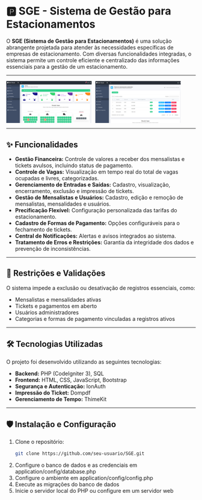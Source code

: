 # 🅿️ SGE - Sistema de Gestão para Estacionamentos

O **SGE (Sistema de Gestão para Estacionamentos)** é uma solução abrangente projetada para atender às necessidades específicas de empresas de estacionamento. Com diversas funcionalidades integradas, o sistema permite um controle eficiente e centralizado das informações essenciais para a gestão de um estacionamento.

---

<div style="display: flex;">
  <img src="public/img/home.png" alt="Imagem 1" style="width: 45%; margin-right: 10px;">
  <img src="public/img/estacionar.png" alt="Imagem 2" style="width: 45%;">
</div>

---
## ✨ Funcionalidades  

- **Gestão Financeira:** Controle de valores a receber dos mensalistas e tickets avulsos, incluindo status de pagamento.  
- **Controle de Vagas:** Visualização em tempo real do total de vagas ocupadas e livres, categorizadas.  
- **Gerenciamento de Entradas e Saídas:** Cadastro, visualização, encerramento, exclusão e impressão de tickets.  
- **Gestão de Mensalistas e Usuários:** Cadastro, edição e remoção de mensalistas, mensalidades e usuários.  
- **Precificação Flexível:** Configuração personalizada das tarifas do estacionamento.  
- **Cadastro de Formas de Pagamento:** Opções configuráveis para o fechamento de tickets.  
- **Central de Notificações:** Alertas e avisos integrados ao sistema.  
- **Tratamento de Erros e Restrições:** Garantia da integridade dos dados e prevenção de inconsistências.  

---

## 📝 Restrições e Validações  

O sistema impede a exclusão ou desativação de registros essenciais, como:  

- Mensalistas e mensalidades ativas  
- Tickets e pagamentos em aberto  
- Usuários administradores  
- Categorias e formas de pagamento vinculadas a registros ativos  

---

## 🛠️ Tecnologias Utilizadas  

O projeto foi desenvolvido utilizando as seguintes tecnologias:  

- **Backend:** PHP (CodeIgniter 3), SQL  
- **Frontend:** HTML, CSS, JavaScript, Bootstrap  
- **Segurança e Autenticação:** IonAuth  
- **Impressão do Ticket:** Dompdf  
- **Gerenciamento de Tempo:** ThimeKit  

---

## 🛡️ Instalação e Configuração  

1. Clone o repositório:  
   ```bash
   git clone https://github.com/seu-usuario/SGE.git
2. Configure o banco de dados e as credenciais em application/config/database.php
3. Configure o ambiente em application/config/config.php
4. Execute as migrações do banco de dados
5. Inicie o servidor local do PHP ou configure em um servidor web

